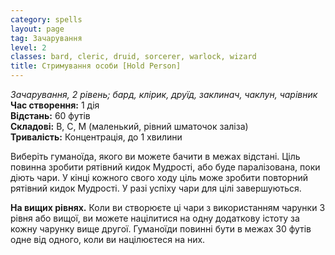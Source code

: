 ```yaml
---
category: spells
layout: page
tag: Зачарування
level: 2
classes: bard, cleric, druid, sorcerer, warlock, wizard
title: Стримування особи [Hold Person]
---
```


_Зачарування, 2 рівень; бард, клірик, друїд, заклинач, чаклун, чарівник_    
**Час створення:** 1 дія    
**Відстань:** 60 футів    
**Складові:** В, С, М (маленький, рівний шматочок заліза)    
**Тривалість:** Концентрація, до 1 хвилини    

Виберіть гуманоїда, якого ви можете бачити в межах відстані. Ціль повинна зробити рятівний кидок Мудрості, або буде паралізована, поки діють чари. У кінці кожного свого ходу ціль може зробити повторний рятівний кидок Мудрості. У разі успіху чари для цілі завершуються.   

**На вищих рівнях.** Коли ви створюєте ці чари з використанням чарунки 3 рівня або вищої, ви можете націлитися на одну додаткову істоту за кожну чарунку вище другої. Гуманоїди повинні бути в межах 30 футів одне від одного, коли ви націлюєтеся на них. 
